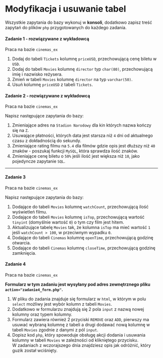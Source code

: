 #  Modyfikacja i usuwanie tabel

Wszystkie zapytania do bazy wykonuj w **konsoli**, dodatkowo zapisz treść zapytań do plików ``php`` przygotowanych do każdego zadania.

#### Zadanie 1 - rozwiązywane z wykładowcą

Praca na bazie `cinemas_ex`  

1. Dodaj do tabeli `Tickets` kolumnę `priceUSD`, przechowującą cenę biletu w `USD`. 
2. Dodaj do tabeli `Movies` kolumnę `director` typ `char(80)`, przechowującą imię i nazwisko reżysera.
3. Zmień w tabeli `Movies` kolumnę `director` na typ `varchar(50)`.
4. Usuń kolumnę `priceUSD` z tabeli `Tickets`.
 
#### Zadanie 2 - rozwiązywane z wykładowcą

Praca na bazie `cinemas_ex`  

Napisz następujące zapytania do bazy:

1. Zmieniające adres na `Stadion Narodowy` dla kin których nazwa kończy się na `Z`. 
2. Usuwające płatności, których data jest starsza niż `4` dni od aktualnego czasu z dokładnością do sekundy.
3. Zmieniające rating filmu na `5.4` dla filmów gdzie opis jest dłuższy niż `40` znaków - poszukaj funkcji `MySQL`, która sprawdza ilość znaków.
4. Zmieniające cenę biletu o `50%` jeśli ilość jest większa niż `10`, jako pojedyncze zapytanie `SQL`.

-------------------------------------------------------------------------------

#### Zadanie 3

Praca na bazie `cinemas_ex`  

Napisz następujące zapytania do bazy:

1. Dodające do tabeli `Movies` kolumnę `watchCount`, przechowującą ilość wyświetleń filmu.
2. Dodające do tabeli `Movies` kolumnę `isTop`, przechowującą wartość `tinyint` (domyślnie wartość `0`) o tym czy film jest hitem.
3. Aktualizujące tabelę `Movies` tak, że kolumna `isTop` ma mieć wartość `1` jeśli `watchCount > 100`, w przeciwnym wypadku `0`.
4. Dodające do tabeli `Cinemas` kolumnę `openTime`, przechowującą godzinę otwarcia. 
5. Dodające do tabeli `Cinemas` kolumnę `closeTime`, przechowującą godzinę zamknięcia.

#### Zadanie 4

Praca na bazie `cinemas_ex`  

**Formularz w tym zadaniu jest wysyłany pod adres zewnętrznego pliku `action="zadanie4_form.php"`.**

1. W pliku do zadania znajduje się formularz w `html`, w którym w polu `select` możliwy jest wybór kolumn z tabeli `Movies`. 
2. Dodatkowo w formularzu znajdują się 2 pola `input` z nazwą nowej kolumny oraz typem kolumny.
3. Formularz zawiera również 2 przyciski `REMOVE` oraz `ADD`, pierwszy ma usuwać wybraną kolumnę z tabeli a drugi dodawać nową kolumnę w tabeli `Movies` zgodnie z danymi z pól `input`.
4. Dopisz kod `php`, który spowoduje obsługę akcji dodania i usuwania kolumny w tabeli `Movies` w zależności od klikniętego przycisku.  
   W zadaniach z wczorajszego dnia znajdziesz opis jak odróżnić, który guzik został wciśnięty. 
